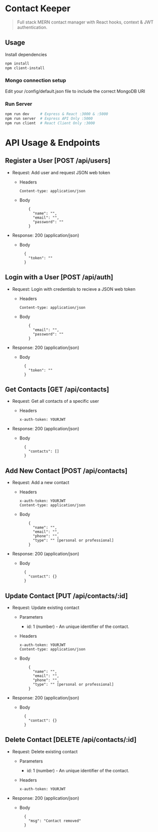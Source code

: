 # Contact Keeper

> Full stack MERN contact manager with React hooks, context & JWT authentication.

## Usage

Install dependencies

```bash
npm install
npm client-install
```

### Mongo connection setup

Edit your /config/default.json file to include the correct MongoDB URI

### Run Server

```bash
npm run dev     # Express & React :3000 & :5000
npm run server  # Express API Only :5000
npm run client  # React Client Only :3000
```

# API Usage & Endpoints

## Register a User [POST /api/users]

-   Request: Add user and request JSON web token

    -   Headers

            Content-type: application/json

    -   Body

                {
                  "name": "",
                  "email": "",
                  "password": ""
                }

-   Response: 200 (application/json)

    -   Body

              {
                "token": ""
              }

## Login with a User [POST /api/auth]

-   Request: Login with credentials to recieve a JSON web token

    -   Headers

            Content-type: application/json

    -   Body

                {
                  "email": "",
                  "password": ""
                }

-   Response: 200 (application/json)

    -   Body

              {
                "token": ""
              }

## Get Contacts [GET /api/contacts]

-   Request: Get all contacts of a specific user

    -   Headers

            x-auth-token: YOURJWT

*   Response: 200 (application/json)

    -   Body

              {
                "contacts": []
              }

## Add New Contact [POST /api/contacts]

-   Request: Add a new contact

    -   Headers

            x-auth-token: YOURJWT
            Content-type: application/json

    -   Body

                {
                  "name": "",
                  "email": "",
                  "phone": "",
                  "type": "" [personal or professional]
                }

-   Response: 200 (application/json)

    -   Body

              {
                "contact": {}
              }

## Update Contact [PUT /api/contacts/:id]

-   Request: Update existing contact

    -   Parameters

        -   id: 1 (number) - An unique identifier of the contact.

    -   Headers

            x-auth-token: YOURJWT
            Content-type: application/json

    -   Body

                {
                  "name": "",
                  "email": "",
                  "phone": "",
                  "type": "" [personal or professional]
                }

-   Response: 200 (application/json)

    -   Body

              {
                "contact": {}
              }

## Delete Contact [DELETE /api/contacts/:id]

-   Request: Delete existing contact

    -   Parameters

        -   id: 1 (number) - An unique identifier of the contact.

    -   Headers

            x-auth-token: YOURJWT

*   Response: 200 (application/json)

    -   Body

              {
                "msg": "Contact removed"
              }
